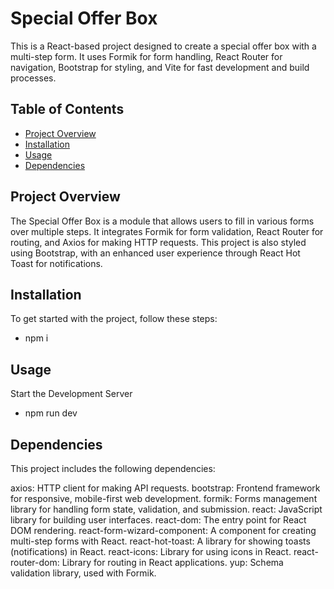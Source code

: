 # Special Offer Box

This is a React-based project designed to create a special offer box with a multi-step form. It uses Formik for form handling, React Router for navigation, Bootstrap for styling, and Vite for fast development and build processes.

## Table of Contents
- [Project Overview](#project-overview)
- [Installation](#installation)
- [Usage](#usage)
- [Dependencies](#dependencies)

## Project Overview

The Special Offer Box is a module that allows users to fill in various forms over multiple steps. It integrates Formik for form validation, React Router for routing, and Axios for making HTTP requests. This project is also styled using Bootstrap, with an enhanced user experience through React Hot Toast for notifications.

## Installation

To get started with the project, follow these steps:

- npm i 

## Usage
Start the Development Server
- npm run dev

## Dependencies
This project includes the following dependencies:

axios: HTTP client for making API requests.
bootstrap: Frontend framework for responsive, mobile-first web development.
formik: Forms management library for handling form state, validation, and submission.
react: JavaScript library for building user interfaces.
react-dom: The entry point for React DOM rendering.
react-form-wizard-component: A component for creating multi-step forms with React.
react-hot-toast: A library for showing toasts (notifications) in React.
react-icons: Library for using icons in React.
react-router-dom: Library for routing in React applications.
yup: Schema validation library, used with Formik.
